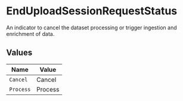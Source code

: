 # EndUploadSessionRequestStatus

An indicator to cancel the dataset processing or trigger ingestion and enrichment of data.


## Values

| Name      | Value     |
| --------- | --------- |
| `Cancel`  | Cancel    |
| `Process` | Process   |